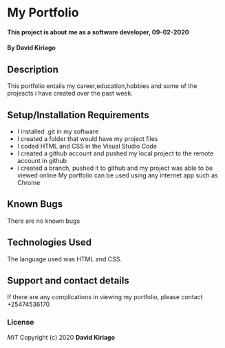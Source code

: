 # My Portfolio
#### This project is about me as a software developer, 09-02-2020
#### By **David Kiriago**
## Description
This portfolio entails my career,education,hobbies and some of the projescts i have created over the past week.
## Setup/Installation Requirements
* I installed .git in my software
* I created a folder that would have my project files
* I coded HTML and CSS in the Visual Studio Code
* I created a github account and pushed my local project to the remote account in github
* i created a branch, pushed it to github and my project was able to be viewed online
My portfolio can be used using any internet app such as Chrome
## Known Bugs
There are no known bugs
## Technologies Used
The language used was HTML and CSS.
## Support and contact details
If there are any complications in viewing my portfolio, please contact +25474536170
### License
*MIT*
Copyright (c) 2020 **David Kiriago**
